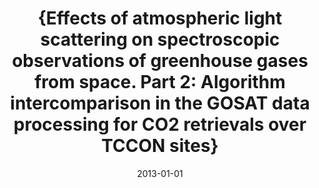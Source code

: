 ---
title: "{Effects of atmospheric light scattering on spectroscopic observations of greenhouse gases from space. Part 2: Algorithm intercomparison in the GOSAT data processing for CO2 retrievals over TCCON sites}"
collection: publications
permalink: /publication/2013-01-01-Oshchepkov2013
date: 2013-01-01
venue: 'Journal of Geophysical Research Atmospheres'
paperurl: 'https://doi.org/10.1002/jgrd.50146'
citation: 'Oshchepkov et al., <b>{Effects of atmospheric light scattering on spectroscopic observations of greenhouse gases from space. Part 2: Algorithm intercomparison in the GOSAT data processing for CO2 retrievals over TCCON sites}</b>, Journal of Geophysical Research Atmospheres, 2013-01-01, 10.1002/jgrd.50146'
---